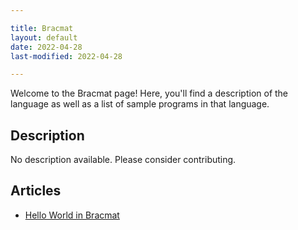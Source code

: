 ```yaml
---

title: Bracmat
layout: default
date: 2022-04-28
last-modified: 2022-04-28

---
```


Welcome to the Bracmat page! Here, you'll find a description of the language as well as a list of sample programs in that language.

## Description

No description available. Please consider contributing.

## Articles

- [Hello World in Bracmat](https://sampleprograms.io/projects/hello-world/bracmat)